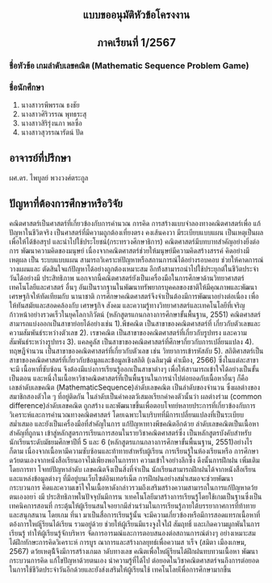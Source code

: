 ## <P align=center> แบบขออนุมัติหัวข้อโครงงาน</p>
## <P align=center> ภาคเรียนที่ 1/2567</p>
### ชื่อหัวข้อ  เกมลำดับเลขคณิต (Mathematic Sequence Problem Game)
### ชื่อนักศึกษา</p>

1. นางสาวรพีพรรณ ธงชัย
2. นางสาวศิริวรรณ พุทธระสุ
3. นางสาวสิริรุ่งนภา พลซื่อ
4. นางสาวสุวรรณารัตน์ ปัด

## อาจารย์ที่ปรึกษา 
ผศ.ดร. ไพบูลย์ พวงวงศ์ตระกูล

## ปัญหาที่ต้องการศึกษาหรือวิจัย
  คณิตศาสตร์เป็นศาสตร์ที่เกี่ยวข้องกับการคำนวณ การคิด การสร้างแบบจำลองทางคณิตศาสตร์เพื่อ
แก้ปัญหาในชีวิตจริง เป็นศาสตร์ที่มีความถูกต้องเที่ยงตรง คงเส้นคงวา มีระเบียบแบบแผน เป็นเหตุเป็นผล 
เพื่อให้ได้ข้อสรุป และนำไปใช้ประโยชน์(กระทรวงศึกษาธิการ) คณิตศาสตร์มีบทบาทสำคัญอย่างยิ่งต่อการ
พัฒนาความคิดของมนุษย์ เนื่องจากคณิตศาสตร์ช่วยให้มนุษย์มีความคิดสร้างสรรค์ คิดอย่างมีเหตุผล เป็น
ระบบแบบแผน สามารถวิเคราะห์ปัญหาหรือสถานการณ์ได้อย่างรอบคอบ ช่วยให้คาดการณ์ วางแผนและ
ตัดสินใจแก้ปัญหาได้อย่างถูกต้องเหมาะสม อีกท้้งสามารถนำไปใช้ประยุกต์ในชีวิตประจำวันได้อย่างมี
ประสิทธิภาพ นอกจากนี้คณิตศาสตร์ยังเป็นเครื่องมือในการศึกษาด้านวิทยาศาสตร์เทคโนโลยีและศาสตร์
อื่นๆ อันเป็นรากฐานในพัฒนาทรัพยากรบุคคลของชาติให้มีคุณภาพและพัฒนาเศรษฐกิจให้ทัดเทียมกับ
นานาชาติ การศึกษาคณิตศาสตร์จึงจำเป็นต้องมีการพัฒนาอย่างต่อเนื่อง เพื่อให้ทันสมัยและสอดคล้องกับ
เศรษฐกิจ สังคม และความรู้ทางวิทยาศาสตร์และเทคโนโลยีที่เจริญก้าวหน้าอย่างรวดเร็วในยุคโลกาภิวัตน์
(หลักสูตรแกนกลางการศึกษาขั้นพื้นฐาน, 2551) 
  คณิตศาสตร์สามารถแบ่งออกเป็นสาขาย่อยได้อย่างเช่น 1).พีชคณิต เป็นสาขาของคณิตศาสตร์ที่
เกี่ยวกับตัวเลขและความสัมพันธ์ระหว่างตัวเลข 2). เรขาคณิต เป็นสาขาของคณิตศาสตร์ที่เกี่ยวกับรูปทรง
และความสัมพันธ์ระหว่างรูปทรง 3). แคลคูลัส เป็นสาขาของคณิตศาสตร์ที่ศึกษากี่ยวกับการเปลี่ยนแปลง 
4). ทฤษฎีจำนวน เป็นสาขาของคณิตศาสตร์ที่เกี่ยวกับตัวเลข เช่น วิทยาการเข้ารหัสลับ 5). สถิติศาสตร์เป็น
สาขาของคณิตศาสตร์ที่เกี่ยวกับข้อมูลและข้อมูลเชิงสถิติ (เฉลิมวุฒิ คำเมือง, 2566) ซึ่งในแต่ละสาขาจะมี
เนื้อหาที่ซับซ้อน จึงต้องมีแบ่งการเรียนรู้ออกเป็นสาขาต่างๆ เพื่อให้สาามารถเข้าใจได้อย่างเป็นขั้นเป็นตอน
และหนึ่งในเนื้อหาวิชาคณิตศาสตร์ที่เป็นพื้นฐานในการนำไปต่อยอดกับเนื้อหาอื่นๆ ก็คือเลขลำดับเลขคณิต
(MathematicSequence)ลำดับเลขคณิต เป็นลำดับของจำนวน ซึ่งผลต่างของสมาชิกสองตัวใด ๆ ที่อยู่ติดกัน
ในลำดับเป็นค่าคงตวัเสมอเรียกค่าคงตัวนั้นว่า ผลต่างร่วม (common difference)ลำดับเลขคณิต ถูกสร้าง
และพัฒนาขขึ้นเพื่อตอบโจทย์หลายประการที่เกี่ยวข้องกับการวิเคราะห์และการคำนวณทางคณิตศาสตร์ 
โดยเฉพาะในบริบทที่มีการเปลี่ยนแปลงที่เป็นระเบียบสม่ำเสมอ และยังเป็นเครื่องมือที่สำคัญในการ
แก้ปัญหาทางพีชคณิตอีกด้วย
  ลำดับเลขคณิตเป็นเนื้อหาสำคัญที่ถูกนา เข้าสู่หลักสูตรการเรียนการสอนในรายวิชาคณิตศาสตร์ซึ่ง
เป็นหลักสูตรบังคับสำหรับนักเรียนระดับมัธยมศึกษาปีที่ 5 และ 6 (หลักสูตรแกนกลางการศึกษาขั้นพื้นนฐาน, 
2551)อย่างไรก็ตาม เนื่องจากเนื้อหามีความซับซ้อนและท้าทายสำหรับผู้เรียน การเรียนรู้ในห้องเรียนหรือ
การศึกษาดว้ยตนเองจากหนังสือเรียนอาจไม่เพียงพอในการทา ความเข้าใจอย่างลึกซึ้ง ดีงนั้นการฝึกฝน
เพิ่มเติมโดยการทา โจทย์ปัญหาลำดับ เลขคณิตจึงเป็นสิ่งที่จำเป็น นักเรียนสามารถฝึกฝนได้จากหนังสือเรียน
และแหล่งข้อมูลต่างๆ ที่มีอยู่บนเว็บไซต์อินเทอร์เน็ต การฝึกฝนอย่างสม่ำเสมอจะช่วยพัฒนากระบวนการ
คิดและความเขา้ใจในเนื้อหาดังกล่าวรวมถึงเสริมสร้างความสามารถในการแก้ปัญหาดว้ยตนเองอยา่ งมี
ประสิทธิภาพในปัจจุบันมีการน าเทคโนโลยีมาสร้างการเรียนรู้โดยใช้เกมเป็นฐานซึ่งเป็นเทคนิคการสอนที่
กระตุ้นให้ผู้เรียนสนใจอยากมีส่วนร่วมในการเรียนรู้ภายใต้บรรยากาศการที่ท้าทายและสนุกสนาน โดยเกม
ที่นา มาเป็นสื่อการเรียนรู้นั้น จะมีความเกี่ยวข้องหรือมีการสอดแทรกเนื้อหาที่ตอ้งการใหผ้เู้รียนได้เรียน
รวมอยู่ด้วย ช่วยให้ผู้เรียนมีแรงจูงใจใฝ่ สัมฤทธิ์ และเกิดความผูกพันในการเรียนรู้ ทำให้ผู้เรียนรู้จักบริหาร
จัดการอารมณ์และการตอบสนองต่อสถานการณ์ต่างๆ อย่างเหมาะสม ได้ฝึกทักษะการคิดวิเคราะห์ การบูร
ณาการและสร้างกลยุทธ์เพื่อความส าเร็จ (สมิตา เมืองเกษม, 2567) ดว้ยเหตุน้ีจึงมีการสร้างเกมล าดับทางเลข
คณิตเพื่อใหผ้เู้รียนได้ฝึกฝนทบทวนเนื้อหา พัฒนากระบวนการคิด แก้ไขปัญหาด้วยตนเอง นำความรู้ที่ได้ไป
ต่อยอดในวิชาคณิตศาสตร์จนถึงการต่อยอดในการใช้ชีวิตประจำวันอีกด้วยและยังส่งเสริมให้ผู้เรียนใช้
เทคโนโลยเีพื่อการศึกษามากขึ้น
